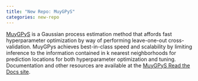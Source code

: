 ```yaml
---
title: "New Repo: MuyGPyS"
categories: new-repo
---
```


[MuyGPyS](https://github.com/LLNL/MuyGPyS) is a Gaussian process estimation method that affords fast hyperparameter optimization by way of performing leave-one-out cross-validation. MuyGPys achieves best-in-class speed and scalability by limiting inference to the information contained in k nearest neighborhoods for prediction locations for both hyperparameter optimization and tuning. Documentation and other resources are available at the [MuyGPyS Read the Docs site](https://muygpys.readthedocs.io/en/latest/).
